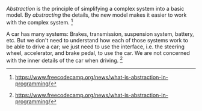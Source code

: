 *Abstraction* is the principle of simplifying a complex system into a basic model. By *abstracting* the details, the new model makes it easier to work with the complex system. [^1]

A car has many systems: Brakes, transmission, suspension system, battery, etc. But we don't need to understand how each of those systems work to be able to drive a car; we just need to use the interface, i.e. the steering wheel, accelerator, and brake pedal, to use the car. We are not concerned with the inner details of the car when driving. [^1]

[^1]: https://www.freecodecamp.org/news/what-is-abstraction-in-programming/